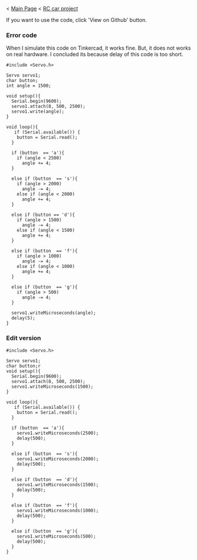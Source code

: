 < [Main Page](https://enginebeast.github.io/) < [RC car project](https://enginebeast.github.io/RCcar)

If you want to use the code, click 'View on Github' button.

### Error code
When I simulate this code on Tinkercad, it works fine. But, it does not works on real hardware. I concluded its because delay of this code is too short.
```
#include <Servo.h>

Servo servo1;
char button;
int angle = 1500;

void setup(){
  Serial.begin(9600);
  servo1.attach(8, 500, 2500);
  servo1.write(angle);
}

void loop(){
   if (Serial.available()) {
    button = Serial.read();
  }
    
  if (button  == 'a'){
    if (angle < 2500)
      angle += 4;
  }
  
  else if (button  == 's'){
    if (angle > 2000)
      angle -= 4;
    else if (angle < 2000)
      angle += 4;
  }
  
  else if (button == 'd'){
    if (angle > 1500)
      angle -= 4;
    else if (angle < 1500)
      angle += 4;
  }

  else if (button  == 'f'){
    if (angle > 1000)
      angle -= 4;
    else if (angle < 1000)
      angle += 4;
  }
  
  else if (button  == 'g'){
    if (angle > 500)
      angle -= 4;
  }
  
  servo1.writeMicroseconds(angle);
  delay(5);
}
```

### Edit version
```
#include <Servo.h>

Servo servo1;
char button;r
void setup(){
  Serial.begin(9600);
  servo1.attach(8, 500, 2500);
  servo1.writeMicroseconds(1500);
}

void loop(){
   if (Serial.available()) {
    button = Serial.read();
  }
    
  if (button  == 'a'){
    servo1.writeMicroseconds(2500);
    delay(500);
  }
  
  else if (button  == 's'){
    servo1.writeMicroseconds(2000);
    delay(500);
  }

  else if (button  == 'd'){
    servo1.writeMicroseconds(1500);
    delay(500);
  }

  else if (button  == 'f'){
    servo1.writeMicroseconds(1000);
    delay(500);
  }

  else if (button  == 'g'){
    servo1.writeMicroseconds(500);
    delay(500);
  }
}
```
